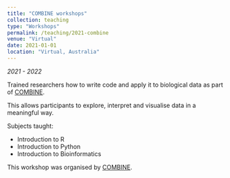 ```yaml
---
title: "COMBINE workshops"
collection: teaching
type: "Workshops"
permalink: /teaching/2021-combine
venue: "Virtual"
date: 2021-01-01
location: "Virtual, Australia"
---
```


*2021 - 2022*

Trained researchers how to write code and apply it to biological data as part of [COMBINE](https://www.combine.org.au/).

This allows participants to explore, interpret and visualise data in a meaningful way.

Subjects taught:

- Introduction to R
- Introduction to Python
- Introduction to Bioinformatics

This workshop was organised by [COMBINE](https://www.combine.org.au/).
